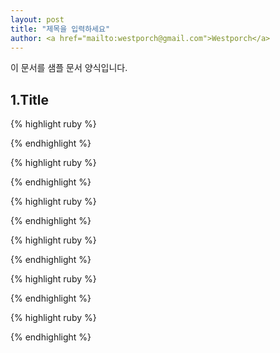 ```yaml
---                               
layout: post
title: "제목을 입력하세요" 
author: <a href="mailto:westporch@gmail.com">Westporch</a>
---
```


이 문서를 샘플 문서 양식입니다.

1.Title
--------------------------

{% highlight ruby %}

{% endhighlight %}


{% highlight ruby %}

{% endhighlight %}


{% highlight ruby %}

{% endhighlight %}


{% highlight ruby %}

{% endhighlight %}


{% highlight ruby %}

{% endhighlight %}


{% highlight ruby %}

{% endhighlight %}

